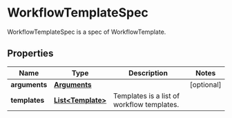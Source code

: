 

# WorkflowTemplateSpec

WorkflowTemplateSpec is a spec of WorkflowTemplate.
## Properties

Name | Type | Description | Notes
------------ | ------------- | ------------- | -------------
**arguments** | [**Arguments**](Arguments.md) |  |  [optional]
**templates** | [**List&lt;Template&gt;**](Template.md) | Templates is a list of workflow templates. | 



